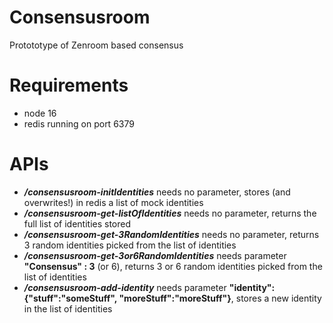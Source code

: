 # Consensusroom
Protototype of Zenroom based consensus

# Requirements
* node 16
* redis running on port 6379

# APIs
* ***/consensusroom-initIdentities***  needs no parameter, stores (and overwrites!) in redis a list of mock identities 
* ***/consensusroom-get-listOfIdentities*** needs no parameter, returns the full list of identities stored
* ***/consensusroom-get-3RandomIdentities*** needs no parameter, returns 3 random identities picked from the list of identities
* ***/consensusroom-get-3or6RandomIdentities*** needs parameter **"Consensus" : 3** (or 6), returns 3 or 6 random identities picked from the list of identities
* ***/consensusroom-add-identity*** needs parameter **"identity":{"stuff":"someStuff", "moreStuff":"moreStuff"}**, stores a new identity in the list of identities
